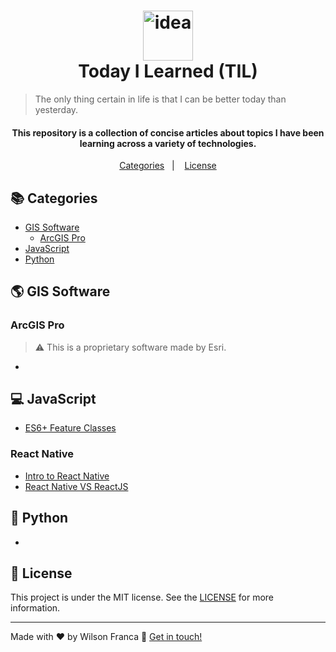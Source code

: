 <h1 align="center">
    <img height=80 alt="idea" src="https://external-content.duckduckgo.com/iu/?u=http%3A%2F%2Fwww.pngall.com%2Fwp-content%2Fuploads%2F2016%2F03%2FLight-Bulb-PNG-HD.png&f=1&nofb=1" />
    <br>
    Today I Learned (TIL)
</h1>

> The only thing certain in life is that I can be better today than yesterday.
<h4 align="center">This repository is a collection of concise articles about topics I have been learning across a variety of technologies.</h4>

<p align="center">
  <a href="#books-categories">Categories</a>&nbsp;&nbsp;&nbsp;|&nbsp;&nbsp;&nbsp;
  <a href="#memo-license">License</a>
</p>

## :books: Categories

* [GIS Software](#earth_americas-gis-software)
	* [ArcGIS Pro](#arcgis-pro)
* [JavaScript](#computer-javascript)
* [Python](#snake-python)

## :earth_americas: GIS Software

### ArcGIS Pro
 > :warning: This is a proprietary software made by Esri.
 - 


## :computer: JavaScript
- [ES6+ Feature Classes](javascript/es6plus_classes.md)

### React Native
- [Intro to React Native](javascript/react-native/react-native-intro.md)
- [React Native VS ReactJS](javascript/react-native/react-native-vs-reactjs.md)

## :snake: Python
- 

## :memo: License
This project is under the MIT license. See the [LICENSE](https://github.com/wilsonfsouza/til/blob/master/LICENSE) for more information.

---


Made with :heart: by Wilson Franca :wave: [Get in touch!](https://www.linkedin.com/in/wilsonfranca-env-engineer/)
